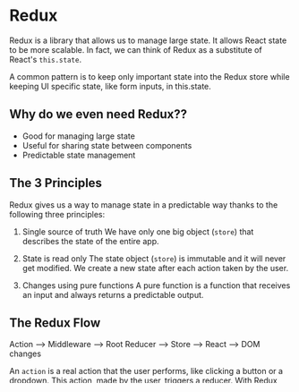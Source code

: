 # Redux

Redux is a library that allows us to manage large state. It allows React state to be more scalable.
In fact, we can think of Redux as a substitute of React's `this.state`.

A common pattern is to keep only important state into the Redux store while keeping UI specific state, like form inputs, in this.state.

## Why do we even need Redux??

- Good for managing large state
- Useful for sharing state between components
- Predictable state management

## The 3 Principles

Redux gives us a way to manage state in a predictable way thanks to the following three principles:

1. Single source of truth
   We have only one big object (`store`) that describes the state of the entire app.

2. State is read only
   The state object (`store`) is immutable and it will never get modified.
   We create a new state after each action taken by the user.

3. Changes using pure functions
   A pure function is a function that receives an input and always returns a predictable output.

## The Redux Flow

Action --> Middleware --> Root Reducer --> Store --> React --> DOM changes

An `action` is a real action that the user performs, like clicking a button or a dropdown.
This action, made by the user, triggers a reducer. With Redux, we want all the actions to go through a reducer, instead of triggering an immediate DOM update.

A `reducer` is a pure function that receives as an input an `action` and creates an output that is represented by a `store` update. A reducer represents a 'slice of state'. Multiple reducers, with multiple pieces of state, make the `root reducer`, representing the app state.

The `store` update notifies the UI library, `React`, that it needs to update the `DOM`, in order to present the new changes to the user. This happens with the store passing state as props down to the components that need it.

## The Flux Pattern

Action --> Dispatcher --> Store --> View

The `Redux Flow` follows the `Flux Pattern`, which is famous for the concept of one-way data flow.

## Actions

So far, we identified `actions` as some real 'action' that the user performs when using our app.
If we translate this into code, we write actions as object containing two properties: `type` and `payload`.

The `type` property is a `string` value and it's required. The `payload` can be any type of data and it's optional.

## Reducers

The `reducer`, a pure function, takes the action object and first of all checks the action type, in order to know if it can be handled by that particular reducer.
For instance, if we want to update the user reducer, only the 'user reducer' cares about that particular action.
Once the `type` property of an action matches the right reducer, the `payload` property of that action will update the reducer.
This change will generate a state update in the `store` which will pass the changes as props down to the component that needs it.

Example:

```js
const userReducer = (currentState, action) => {
  switch (action.type) {
    case 'SET_CURRENT_USER':
      return {
        ...currentState,
        currentUser: action.payload,
      }
    default:
      return currentState
  }
}
```

From the above `userReducer` example, we see that it's a pure function that takes as arguments the `state` that we had before the action was performed and the latest performed `action`.

Inside the reducer, we check the action `type` to see if it matches the `case` specified in the reducer.
If it does, we return a new object with the updated `currentUser`.
We return a new object because we never modify the original state, plus we want the new object to cause a re-render of the interested component.

If the action `type` does not match, we just return the `currentState`, since we don't want to re-render anything.

The `userReducer` function will return a new object that is going to be the new state of our `userReducer`.

Note: Every single reducer receives every single action that gets fired, even if those actions are not related to a particular reducer. That's why we've a `default` case inside the `switch` statement; so if there is no match the `currentState` will be returned.

## Middleware

A `middleware` is a piece of code that gets the action before it reaches the reducer.
An example of middleware is the `redux-logger`. Its job is to log any action that gets fired, in addition to the state of the reducer before and after the action was performed.

## Provider

The `Provider` is a component that we wrap around the entire application.
It's the parent component of the entire application, since we want all the app components to have access to the `store` object.

```js
import React from 'react'
import ReactDOM from 'react-dom'
import { BrowserRouter as Router } from 'react-router-dom'
import { Provider } from 'react-redux'

import store from './redux/store'

import App from './App'

ReactDOM.render(
  <Provider store={store}>
    <Router>
      <App />
    </Router>
  </Provider>,
  document.getElementById('root')
)
```

## Root reducer

The `root reducer` is the base reducer that combines together all the other reducers, or pieces of state into one single big object.

## Action creator

An action creator is just a function that returns an action (or object).

```js
export const setCurrentUser = (user) => ({
  type: 'SET_CURRENT_USER',
  payload: user,
})
```
